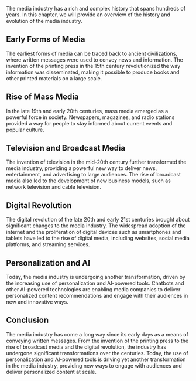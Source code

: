 
The media industry has a rich and complex history that spans hundreds of years. In this chapter, we will provide an overview of the history and evolution of the media industry.

Early Forms of Media
--------------------

The earliest forms of media can be traced back to ancient civilizations, where written messages were used to convey news and information. The invention of the printing press in the 15th century revolutionized the way information was disseminated, making it possible to produce books and other printed materials on a large scale.

Rise of Mass Media
------------------

In the late 19th and early 20th centuries, mass media emerged as a powerful force in society. Newspapers, magazines, and radio stations provided a way for people to stay informed about current events and popular culture.

Television and Broadcast Media
------------------------------

The invention of television in the mid-20th century further transformed the media industry, providing a powerful new way to deliver news, entertainment, and advertising to large audiences. The rise of broadcast media also led to the development of new business models, such as network television and cable television.

Digital Revolution
------------------

The digital revolution of the late 20th and early 21st centuries brought about significant changes to the media industry. The widespread adoption of the internet and the proliferation of digital devices such as smartphones and tablets have led to the rise of digital media, including websites, social media platforms, and streaming services.

Personalization and AI
----------------------

Today, the media industry is undergoing another transformation, driven by the increasing use of personalization and AI-powered tools. Chatbots and other AI-powered technologies are enabling media companies to deliver personalized content recommendations and engage with their audiences in new and innovative ways.

Conclusion
----------

The media industry has come a long way since its early days as a means of conveying written messages. From the invention of the printing press to the rise of broadcast media and the digital revolution, the industry has undergone significant transformations over the centuries. Today, the use of personalization and AI-powered tools is driving yet another transformation in the media industry, providing new ways to engage with audiences and deliver personalized content at scale.

